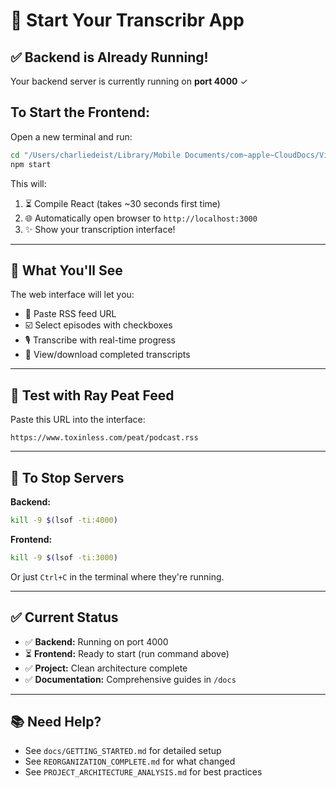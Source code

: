 # 🚀 Start Your Transcribr App

## ✅ Backend is Already Running!
Your backend server is currently running on **port 4000** ✓

## To Start the Frontend:

Open a new terminal and run:

```bash
cd "/Users/charliedeist/Library/Mobile Documents/com~apple~CloudDocs/Vibe Coding Projects/Transcription Tool/apps/frontend"
npm start
```

This will:
1. ⏳ Compile React (takes ~30 seconds first time)
2. 🌐 Automatically open browser to `http://localhost:3000`
3. ✨ Show your transcription interface!

---

## 🎯 What You'll See

The web interface will let you:
- 📡 Paste RSS feed URL
- ☑️ Select episodes with checkboxes
- 🎙️ Transcribe with real-time progress
- 📄 View/download completed transcripts

---

## 🧪 Test with Ray Peat Feed

Paste this URL into the interface:
```
https://www.toxinless.com/peat/podcast.rss
```

---

## 🛑 To Stop Servers

**Backend:**
```bash
kill -9 $(lsof -ti:4000)
```

**Frontend:**
```bash
kill -9 $(lsof -ti:3000)
```

Or just `Ctrl+C` in the terminal where they're running.

---

## ✅ Current Status

- ✅ **Backend:** Running on port 4000
- ⏳ **Frontend:** Ready to start (run command above)
- ✅ **Project:** Clean architecture complete
- ✅ **Documentation:** Comprehensive guides in `/docs`

---

## 📚 Need Help?

- See `docs/GETTING_STARTED.md` for detailed setup
- See `REORGANIZATION_COMPLETE.md` for what changed
- See `PROJECT_ARCHITECTURE_ANALYSIS.md` for best practices


